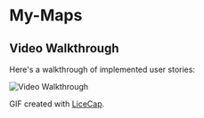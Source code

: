 # My-Maps

## Video Walkthrough

Here's a walkthrough of implemented user stories:

<img src='https://j.gifs.com/167mLq.gif' title='Video Walkthrough' width='' alt='Video Walkthrough' />

GIF created with [LiceCap](http://www.cockos.com/licecap/).
